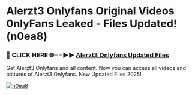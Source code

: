 # Alerzt3 Onlyfans Original Videos 0nlyFans Leaked - Files Updated! (n0ea8)

<h3>🔴 CLICK HERE 🌐==►► <a href="https://tinyurl.com/ehrbuxhb" rel="nofollow">Alerzt3 Onlyfans Updated Files</a></h3>

Get Alerzt3 Onlyfans and all content. Now you can access all videos and pictures of Alerzt3 Onlyfans. New Updated Files 2025!

[![n0ea8](https://i.imgur.com/lVYEuWS.gif)](https://tinyurl.com/ehrbuxhb)
